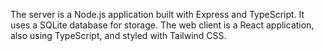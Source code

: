 The server is a Node.js application built with Express and TypeScript. It uses a SQLite database for storage. The web client is a React application, also using TypeScript, and styled with Tailwind CSS.